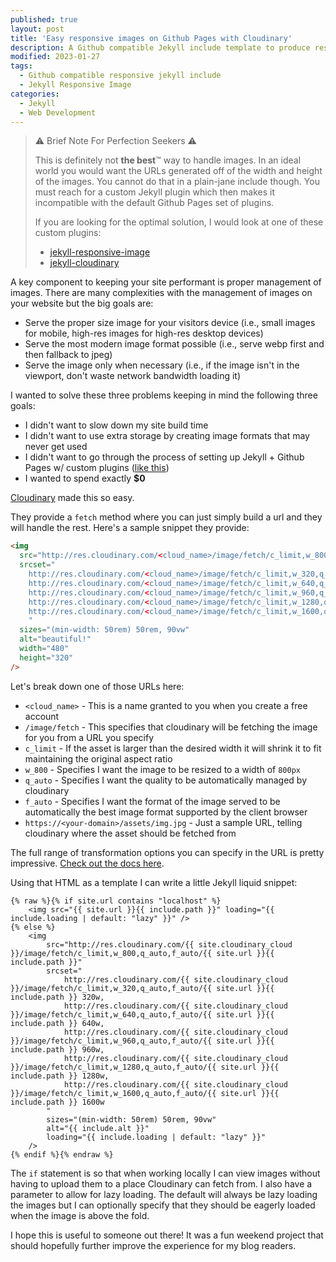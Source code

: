 ```yaml
---
published: true
layout: post
title: 'Easy responsive images on Github Pages with Cloudinary'
description: A Github compatible Jekyll include template to produce responsive images using Cloudinary
modified: 2023-01-27
tags:
  - Github compatible responsive jekyll include
  - Jekyll Responsive Image
categories:
  - Jekyll
  - Web Development
---
```


> ⚠️ Brief Note For Perfection Seekers ⚠️
> 
> This is definitely not **the best**™ way to handle images. In an ideal world you would want the URLs generated off of the width and
> height of the images. You cannot do that in a plain-jane include though. You must reach for a custom Jekyll plugin
> which then makes it incompatible with the default Github Pages set of plugins.
>
> If you are looking for the optimal solution, I would look at one of these custom plugins: 
> * [jekyll-responsive-image](https://github.com/wildlyinaccurate/jekyll-responsive-image)
> * [jekyll-cloudinary](https://github.com/nhoizey/jekyll-cloudinary)

A key component to keeping your site performant is proper management of images. There are many complexities with the management
of images on your website but the big goals are:

* Serve the proper size image for your visitors device (i.e., small images for mobile, high-res images for high-res desktop devices)
* Serve the most modern image format possible (i.e., serve webp first and then fallback to jpeg)
* Serve the image only when necessary (i.e., if the image isn't in the viewport, don't waste network bandwidth loading it)

I wanted to solve these three problems keeping in mind the following three goals:

* I didn't want to slow down my site build time
* I didn't want to use extra storage by creating image formats that may never get used
* I didn't want to go through the process of setting up Jekyll + Github Pages w/ custom plugins ([like this](https://scaomath.github.io/blog/custom-plugins-jekyll-github/))
* I wanted to spend exactly **$0**

[Cloudinary](https://cloudinary.com/) made this so easy.

They provide a `fetch` method where you can just simply build a url and they will handle the rest. Here's a sample snippet they provide:

```html
<img
  src="http://res.cloudinary.com/<cloud_name>/image/fetch/c_limit,w_800,q_auto,f_auto/https://<your-domain>/assets/img.jpg"
  srcset="
    http://res.cloudinary.com/<cloud_name>/image/fetch/c_limit,w_320,q_auto,f_auto/https://<your-domain>/assets/img.jpg 320w,
    http://res.cloudinary.com/<cloud_name>/image/fetch/c_limit,w_640,q_auto,f_auto/https://<your-domain>/assets/img.jpg 640w
    http://res.cloudinary.com/<cloud_name>/image/fetch/c_limit,w_960,q_auto,f_auto/https://<your-domain>/assets/img.jpg 960w
    http://res.cloudinary.com/<cloud_name>/image/fetch/c_limit,w_1280,q_auto,f_auto/https://<your-domain>/assets/img.jpg 1280w
    http://res.cloudinary.com/<cloud_name>/image/fetch/c_limit,w_1600,q_auto,f_auto/https://<your-domain>/assets/img.jpg 1600w
    "
  sizes="(min-width: 50rem) 50rem, 90vw"
  alt="beautiful!"
  width="480"
  height="320"
/>
```

Let's break down one of those URLs here:

* `<cloud_name>` - This is a name granted to you when you create a free account
* `/image/fetch` - This specifies that cloudinary will be fetching the image for you from a URL you specify
* `c_limit` - If the asset is larger than the desired width it will shrink it to fit maintaining the original aspect ratio
* `w_800` - Specifies I want the image to be resized to a width of `800px`
* `q_auto` - Specifies I want the quality to be automatically managed by cloudinary
* `f_auto` - Specifies I want the format of the image served to be automatically the best image format supported by the client browser
* `https://<your-domain>/assets/img.jpg` - Just a sample URL, telling cloudinary where the asset should be fetched from

The full range of transformation options you can specify in the URL is pretty impressive. [Check out the docs here](https://cloudinary.com/documentation/image_optimization).

Using that HTML as a template I can write a little Jekyll liquid snippet:

```liquid
{% raw %}{% if site.url contains "localhost" %}
    <img src="{{ site.url }}{{ include.path }}" loading="{{ include.loading | default: "lazy" }}" />
{% else %}
    <img
        src="http://res.cloudinary.com/{{ site.cloudinary_cloud }}/image/fetch/c_limit,w_800,q_auto,f_auto/{{ site.url }}{{ include.path }}"
        srcset="
            http://res.cloudinary.com/{{ site.cloudinary_cloud }}/image/fetch/c_limit,w_320,q_auto,f_auto/{{ site.url }}{{ include.path }} 320w,
            http://res.cloudinary.com/{{ site.cloudinary_cloud }}/image/fetch/c_limit,w_640,q_auto,f_auto/{{ site.url }}{{ include.path }} 640w,
            http://res.cloudinary.com/{{ site.cloudinary_cloud }}/image/fetch/c_limit,w_960,q_auto,f_auto/{{ site.url }}{{ include.path }} 960w,
            http://res.cloudinary.com/{{ site.cloudinary_cloud }}/image/fetch/c_limit,w_1280,q_auto,f_auto/{{ site.url }}{{ include.path }} 1280w,
            http://res.cloudinary.com/{{ site.cloudinary_cloud }}/image/fetch/c_limit,w_1600,q_auto,f_auto/{{ site.url }}{{ include.path }} 1600w
        "
        sizes="(min-width: 50rem) 50rem, 90vw"
        alt="{{ include.alt }}"
        loading="{{ include.loading | default: "lazy" }}"
    />
{% endif %}{% endraw %}
```

The `if` statement is so that when working locally I can view images without having to upload them to a place Cloudinary can fetch from. I also have a parameter to allow for lazy loading. The default will always be lazy loading the images but I can optionally specify that they should be eagerly loaded when the image is above the fold.

I hope this is useful to someone out there! It was a fun weekend project that should hopefully further improve the experience for my blog readers.